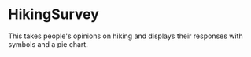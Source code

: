 # HikingSurvey
This takes people's opinions on hiking and displays their responses with symbols and a pie chart.
